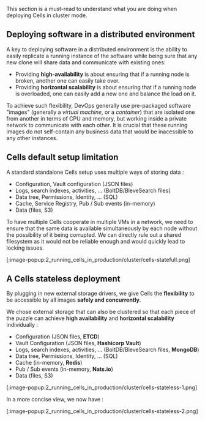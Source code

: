 This section is a must-read to understand what you are doing when deploying Cells in cluster mode.

## Deploying software in a distributed environment

A key to deploying software in a distributed environment is the ability to easily replicate a running instance of the software while being sure that any new clone will share data and communicate with existing ones: 

- Providing **high-availability** is about ensuring that if a running node is broken, another one can easily take over. 
- Providing **horizontal scalability** is about ensuring that if a running node is overloaded, one can easily add a new one and balance the load on it. 

To achieve such flexibility, DevOps generally use pre-packaged software "images" (generally a _virtual machine_, or a _container_) that are isolated one from another in terms of CPU and memory, but working inside a private network to communicate with each other. It is crucial that these running images do not self-contain any business data that would be inacessible to any other instances.

## Cells default setup limitation 

A standard standalone Cells setup uses multiple ways of storing data :
- Configuration, Vault configuration (JSON files)
- Logs, search indexes, activities, ... (BoltDB/BleveSearch files)
- Data tree, Permissions, Identity, ... (SQL)
- Cache, Service Registry, Pub / Sub events (in-memory)
- Data (files, S3)

To have multiple Cells cooperate in multiple VMs in a network, we need to ensure that the same data is available simultaneously by each node without the possibility of it being corrupted.
We can directly rule out a shared filesystem as it would not be reliable enough and would quickly lead to locking issues.


[:image-popup:2_running_cells_in_production/cluster/cells-statefull.png]

## A Cells stateless deployment

By plugging in new external storage drivers, we give Cells the **flexibility** to be accessible by all images **safely and concurrently**.

We chose external storage that can also be clustered so that each piece of the puzzle can achieve **high availability** and **horizontal scalability** individually :

- Configuration (JSON files, **ETCD**)
- Vault Configuration (JSON files, **Hashicorp Vault**)
- Logs, search indexes, activities, ... (BoltDB/BleveSearch files, **MongoDB**)
- Data tree, Permissions, Identity, ... (SQL)
- Cache (in-memory, **Redis**)
- Pub / Sub events (in-memory, **Nats.io**)
- Data (files, S3)

[:image-popup:2_running_cells_in_production/cluster/cells-stateless-1.png]

In a more concise view, we now have : 

[:image-popup:2_running_cells_in_production/cluster/cells-stateless-2.png]